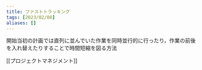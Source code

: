 ```yaml
---
title: ファストトラッキング
tags: [2023/02/08]
aliases: []
---
```


開始当初の計画では直列に並んでいた作業を同時並行的に行ったり，作業の前後を入れ替えたりすることで時間短縮を図る方法

[[プロジェクトマネジメント]]